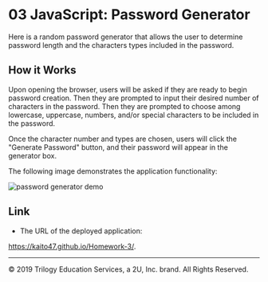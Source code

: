 # 03 JavaScript: Password Generator

Here is a random password generator that allows the user to determine password length and the characters types included in the password. 

## How it Works

Upon opening the browser, users will be asked if they are ready to begin password creation. 
Then they are prompted to input their desired number of characters in the password. 
Then they are prompted to choose among lowercase, uppercase, numbers, and/or special characters to be included in the password. 


Once the character number and types are chosen, users will click the "Generate Password" button, and their password will appear in the generator box. 

The following image demonstrates the application functionality:

![password generator demo](./Homework3/Homework-3.png)

## Link

* The URL of the deployed application: 

https://kaito47.github.io/Homework-3/.
- - -
© 2019 Trilogy Education Services, a 2U, Inc. brand. All Rights Reserved.
